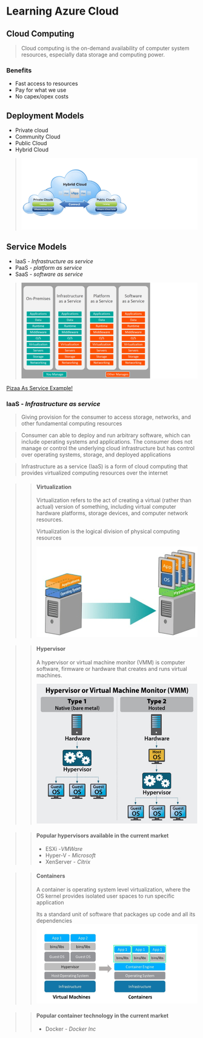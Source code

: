 # Learning Azure Cloud 

## Cloud Computing
>Cloud computing is the on-demand availability of computer system resources, especially data storage and computing power. 

### Benefits
 - Fast access to resources
 - Pay for what we use
 - No capex/opex costs

## Deployment Models
- Private cloud
- Community Cloud
- Public Cloud
- Hybrid Cloud
>![enter image description here](images/pvtCloudPublic.png)

## Service Models
- IaaS  - *Infrastructure as service*
- PaaS - *platform as service*
- SaaS - *software as service*

>![enter image description here](images/CloudAzureTypes.png)

[Pizaa As Service Example!](https://www.linkedin.com/pulse/20140730172610-9679881-pizza-as-a-service)

### IaaS  - *Infrastructure as service*
> Giving provision for the consumer to access storage, networks, and other fundamental computing resources 

> Consumer can able to deploy and run arbitrary software, which can include operating systems and applications. The consumer does not manage or control the underlying cloud infrastructure but has control over operating systems, storage, and deployed applications

> Infrastructure as a service (IaaS) is a form of cloud computing that provides virtualized computing resources over the internet

>>#### Virtualization
>> Virtualization refers to the act of creating a virtual (rather than actual) version of something, including virtual computer hardware platforms, storage devices, and computer network resources.
>>
>> Virtualization is the logical division of physical computing resources
>>
>> ![enter image description here](images/cloud-os.png)

>>#### Hypervisor
>> A hypervisor or virtual machine monitor (VMM) is computer software, firmware or hardware that creates and runs virtual machines. 
>>
>> ![enter image description here](images/hypervisor-2.jpg)

>>#### Popular hypervisors available in the current market
>> - ESXi -*VMWare*
>> - Hyper-V - *Microsoft*
>> - XenServer - *Citrix*

>>#### Containers
>>A container is operating system level virtualization, where the OS kernel provides isolated user spaces to run specific application 
>>
>>Its a standard unit of software that packages up code and all its dependencies 
>>![enter image description here](images/ContianersArch.jpeg)

>>#### Popular container technology in the current market
>> - Docker - *Docker Inc*


